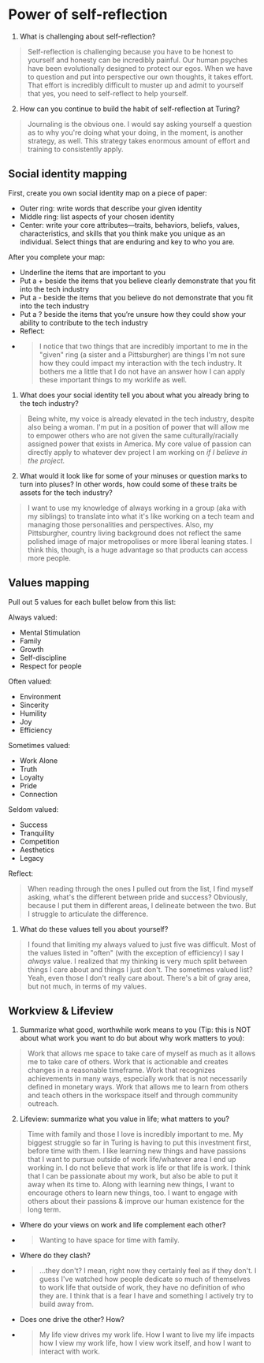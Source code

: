 # Power of self-reflection
1. What is challenging about self-reflection?
> Self-reflection is challenging because you have to be honest to yourself and honesty can be incredibly painful. Our human psyches have been evolutionally designed to protect our egos. When we have to question and put into perspective our own thoughts, it takes effort. That effort is incredibly difficult to muster up and admit to yourself that yes, you need to self-reflect to help yourself.
2. How can you continue to build the habit of self-reflection at Turing?
> Journaling is the obvious one. I would say asking yourself a question as to why you're doing what your doing, in the moment, is another strategy, as well. This strategy takes enormous amount of effort and training to consistently apply.

## Social identity mapping
First, create you own social identity map on a piece of paper:

- Outer ring: write words that describe your given identity
- Middle ring: list aspects of your chosen identity
- Center: write your core attributes—traits, behaviors, beliefs, values, characteristics, and skills that you think make you unique as an individual. Select things that are enduring and key to who you are.  

After you complete your map:
- Underline the items that are important to you
- Put a + beside the items that you believe clearly demonstrate that you fit into the tech industry
- Put a - beside the items that you believe do not demonstrate that you fit into the tech industry
- Put a ? beside the items that you’re unsure how they could show your ability to contribute to the tech industry
- Reflect:
- >  I notice that two things that are incredibly important to me in the "given" ring (a sister and a Pittsburgher) are things I'm not sure how they could impact my interaction with the tech industry. It bothers me a little that I do not have an answer how I can apply these important things to my worklife as well.

1. What does your social identity tell you about what you already bring to the tech industry?
> Being white, my voice is already elevated in the tech industry, despite also being a woman. I'm put in a position of power that will allow me to empower others who are not given the same culturally/racially assigned power that exists in America. My core value of passion can directly apply to whatever dev project I am working on *if I believe in the project.*  
2. What would it look like for some of your minuses or question marks to turn into pluses? In other words, how could some of these traits be assets for the tech industry?
> I want to use my knowledge of always working in a group (aka with my siblings) to translate into what it's like working on a tech team and managing those personalities and perspectives. Also, my Pittsburgher, country living background does not reflect the same polished image of major metropolises or more liberal leaning states. I think this, though, is a huge advantage so that products can access more people.  

## Values mapping
Pull out 5 values for each bullet below from this list:

Always valued:
- Mental Stimulation
- Family
- Growth
- Self-discipline
- Respect for people

Often valued:
- Environment
- Sincerity
- Humility
- Joy
- Efficiency

Sometimes valued:
- Work Alone
- Truth
- Loyalty
- Pride
- Connection

Seldom valued:
- Success
- Tranquility
- Competition
- Aesthetics
- Legacy

Reflect:
> When reading through the ones I pulled out from the list, I find myself asking, what's the different between pride and success? Obviously, because I put them in different areas, I delineate between the two. But I struggle to articulate the difference.

1. What do these values tell you about yourself?
> I found that limiting my always valued to just five was difficult. Most of the values listed in "often" (with the exception of efficiency) I say I *always* value. I realized that my thinking is very much split between things I care about and things I just don't. The sometimes valued list? Yeah, even those I don't really care about. There's a bit of gray area, but not much, in terms of my values.


## Workview & Lifeview  
1. Summarize what good, worthwhile work means to you (Tip: this is NOT about what work you want to do but about why work matters to you):
> Work that allows me space to take care of myself as much as it allows me to take care of others. Work that is actionable and creates changes in a reasonable timeframe. Work that recognizes achievements in many ways, especially work that is not necessarily defined in monetary ways. Work that allows me to learn from others and teach others in the workspace itself and through community outreach.

2. Lifeview: summarize what you value in life; what matters to you?
  > Time with family and those I love is incredibly important to me. My biggest struggle so far in Turing is having to put this investment first, before time with them. I like learning new things and have passions that I want to pursue outside of work life/whatever area I end up working in. I do not believe that work is life or that life is work. I think that I can be passionate about my work, but also be able to put it away when its time to. Along with learning new things, I want to encourage others to learn new things, too. I want to engage with others about their passions & improve our human existence for the long term.

 - Where do your views on work and life complement each other?
  - > Wanting to have space for time with family.

 - Where do they clash?
  - > ...they don't? I mean, right now they certainly feel as if they don't. I guess I've watched how people dedicate so much of themselves to work life that outside of work, they have no definition of who they are. I think that is a fear I have and something I actively try to build away from.

 - Does one drive the other? How?
  - > My life view drives my work life. How I want to live my life impacts how I view my work life, how I view work itself, and how I want to interact with work.
